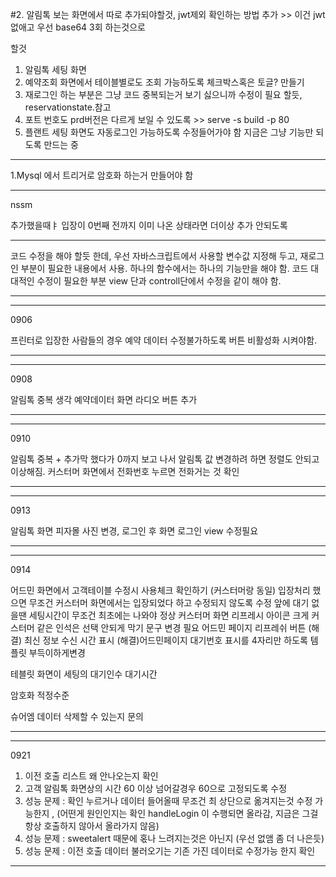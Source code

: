 #2. 알림톡 보는 화면에서 따로 추가되야할것, jwt제외 확인하는 방법 추가 >> 이건 jwt 없애고 우선 base64 3회 하는것으로 




할것
1. 알림톡 세팅 화면 
2. 예약조회 화면에서 테이블별로도 조회 가능하도록 체크박스혹은 토글? 만들기
3. 재로그인 하는 부분은 그냥 코드 중복되는거 보기 싫으니까 수정이 필요 할듯, reservationstate.참고 
4. 포트 번호도 prd버전은 다르게 보일 수 있도록 >> serve -s build -p 80
5. 플랜트 세팅 화면도 자동로그인 가능하도록 수정들어가야 함 지금은 그냥 기능만 되도록 만드는 중 


******
1.Mysql 에서 트리거로 암호화 하는거 만들어야 함 

**********

nssm 

추가했을때ㅑ 입장이 0번째 전까지 이미 나온 상태라면 더이상 추가 안되도록


****
코드 수정을 해야 할듯 한데,
우선 자바스크립트에서 사용할 변수값 지정해 두고, 재로그인 부분이 필요한 내용에서 사용.
하나의 함수에서는 하나의 기능만을 해야 함.
코드 대대적인 수정이 필요한 부분 
view 단과 controll단에서 수정을 같이 해야 함.
****


***
0906

프린터로 입장한 사람들의 경우 
예약 데이터 수정불가하도록 버튼 비활성화 시켜야함.
***



***
0908

알림톡 중복 생각
예약데이터 화면 라디오 버튼 추가 

***


***
0910

알림톡 중복 + 추가막 했다가 0까지 보고 나서 알림톡 값 변경하려 하면 정렬도 안되고 이상해짐.
커스터머 화면에서 전화번호 누르면 전화거는 것 확인

***



***
0913

알림톡 화면 피자몰 사진 변경,
로그인 후 화면  로그인 view 수정필요

***

********
0914

어드민 화면에서 고객테이블 수정시 사용체크 확인하기 (커스터머랑 동일)
입장처리 했으면 무조건 커스터머 화면에서는 입장되었다 하고 수정되지 않도록 수정
앞에 대기 없을땐 세팅시간이 무조건 최초에는 나와야 정상
커스터머 화면 리프레시 아이콘 크게
커스터머 같은 인석은 선택 안되게 막기
문구 변경 필요
어드민 페이지 리프레쉬 버튼 
(해결) 최신 정보 수신 시간 표시
(해결)어드민페이지 대기번호 표시를 4자리만 하도록
템플릿 부득이하게변경


테블릿 화면이 세팅의 대기인수 대기시간 

암호화 적정수준

슈어엠 데이터 삭제할 수 있는지 문의 
********



*******
0921

1. 이전 호출 리스트 왜 안나오는지 확인
3. 고객 알림톡 화면상의 시간 60 이상 넘어갈경우 60으로 고정되도록 수정 
4. 성능 문제 : 확인 누르거나 데이터 들어올때 무조건 최 상단으로 옮겨지는것 수정 가능한지 , (어떤게 원인인지는 확인 handleLogin 이 수행되면 올라감, 지금은 그걸 항상 호출하지 않아서 올라가지 않음)
5. 성능 문제 : sweetalert 때문에 혻나 느려지는것은 아닌지 (우선 없앰 좀 더 나은듯)
6. 성능 문제 : 이전 호출 데이터 불러오기는 기존 가진 데이터로 수정가능 한지 확인
*******